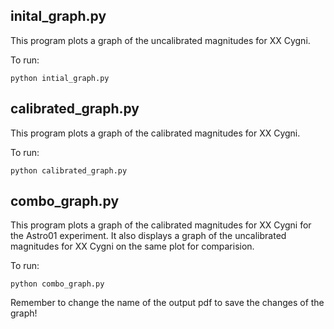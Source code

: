 ## inital_graph.py

This program plots a graph of the uncalibrated magnitudes for XX Cygni.

To run:
```
python intial_graph.py
```

## calibrated_graph.py

This program plots a graph of the calibrated magnitudes for XX Cygni.

To run:
```
python calibrated_graph.py
```

## combo_graph.py

This program plots a graph of the calibrated magnitudes for XX Cygni for the Astro01 experiment.
It also displays a graph of the uncalibrated magnitudes for XX Cygni on the same plot for comparision.

To run:
```
python combo_graph.py
```

Remember to change the name of the output pdf to save the changes of the graph!
